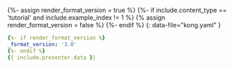 {%- assign render_format_version = true %}
{%- if include.content_type == 'tutorial' and include.example_index != 1 %}
{% assign render_format_version = false %}
{%- endif %}
{: data-file="kong.yaml" }
```yaml
{%- if render_format_version %}
_format_version: '3.0'
{%- endif %}
{{ include.presenter.data }}
```
